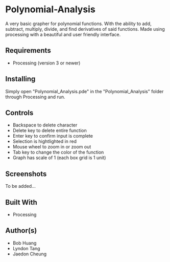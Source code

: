 # Polynomial-Analysis

A very basic grapher for polynomial functions. With the ability to add, subtract, multiply, divide, and find derivatives of said functions. Made using processing with a beautiful and user friendly interface.

## Requirements

* Processing (version 3 or newer)

## Installing

Simply open "Polynomial_Analysis.pde" in the "Polynomial_Analysis" folder through Processing and run.

## Controls

* Backspace to delete character
* Delete key to delete entire function
* Enter key to confirm input is complete
* Selection is hightlighted in red
* Mouse wheel to zoom in or zoom out
* Tab key to change the color of the function
* Graph has scale of 1 (each box grid is 1 unit)

## Screenshots

To be added...

## Built With

* Processing

## Author(s)

* Bob Huang
* Lyndon Tang
* Jaedon Cheung
